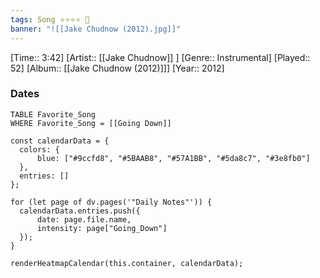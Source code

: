 ```yaml
---
tags: Song ⭐⭐⭐⭐ 💛
banner: "![[Jake Chudnow (2012).jpg]]"
---
```

[Time:: 3:42]
[Artist:: [[Jake Chudnow]] ]
[Genre:: Instrumental]
[Played:: 52]
[Album:: [[Jake Chudnow (2012)]]]
[Year:: 2012]
### Dates
````dataview
TABLE Favorite_Song
WHERE Favorite_Song = [[Going Down]]
````

  ```dataviewjs
const calendarData = { 
	colors: { 
		blue: ["#9ccfd8", "#5BAAB8", "#57A1BB", "#5da8c7", "#3e8fb0"] 
	}, 
	entries: [] 
}; 

for (let page of dv.pages('"Daily Notes"')) { 
	calendarData.entries.push({ 
		date: page.file.name, 
		intensity: page["Going_Down"]
	}); 
} 

renderHeatmapCalendar(this.container, calendarData);
```
